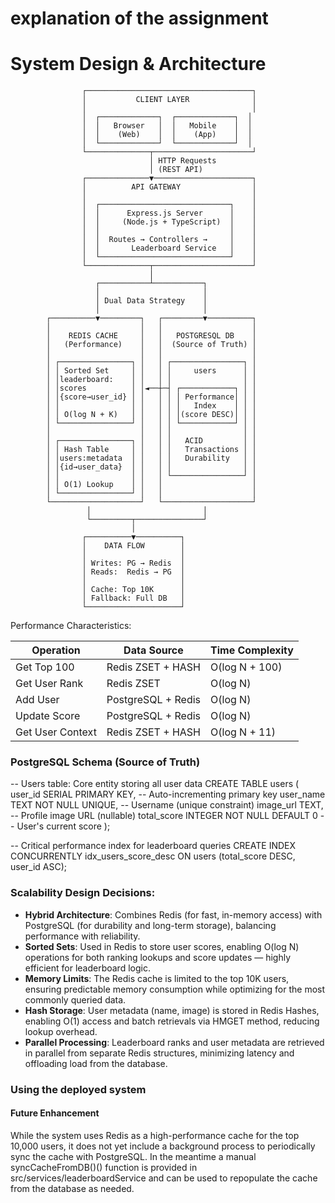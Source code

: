 # explanation of the assignment


# System Design & Architecture        
                    ┌─────────────────────────────────────┐
                    │           CLIENT LAYER              │
                    │                                     │
                    │  ┌─────────────┐  ┌─────────────┐  │
                    │  │   Browser   │  │   Mobile    │  │
                    │  │    (Web)    │  │    (App)    │  │
                    │  └─────────────┘  └─────────────┘  │
                    └──────────────┬──────────────────────┘
                                   │ HTTP Requests
                                   │ (REST API)
                    ┌──────────────▼──────────────────────┐
                    │          API GATEWAY                │
                    │                                     │
                    │  ┌─────────────────────────────┐    │
                    │  │      Express.js Server      │    │
                    │  │     (Node.js + TypeScript)  │    │
                    │  │                             │    │
                    │  │  Routes → Controllers →     │    │
                    │  │       Leaderboard Service   │    │
                    │  └─────────────────────────────┘    │
                    └──────────────┬──────────────────────┘
                                   │
                       ┌───────────┴───────────┐
                       │                       │
                       │ Dual Data Strategy    │
                       │                       │
            ┌──────────▼─────────┐   ┌─────────▼──────────┐
            │                    │   │                    │
            │    REDIS CACHE     │   │   POSTGRESQL DB    │
            │   (Performance)    │   │  (Source of Truth) │
            │                    │   │                    │
            │ ┌────────────────┐ │   │ ┌────────────────┐ │
            │ │ Sorted Set     │ │   │ │     users      │ │
            │ │leaderboard:    │ │   │ │                │ │
            │ │scores          │ │◄──┼─┤ ┌────────────┐ │ │
            │ │{score→user_id} │ │   │ │ │ Performance│ │ │
            │ │                │ │   │ │ │   Index    │ │ │
            │ │ O(log N + K)   │ │   │ │ │(score DESC)│ │ │
            │ └────────────────┘ │   │ │ └────────────┘ │ │
            │                    │   │ │                │ │
            │ ┌────────────────┐ │   │ │   ACID         │ │
            │ │ Hash Table     │ │   │ │   Transactions │ │
            │ │users:metadata  │ │   │ │   Durability   │ │
            │ │{id→user_data}  │ │   │ │                │ │
            │ │                │ │   │ └────────────────┘ │
            │ │ O(1) Lookup    │ │   │                    │
            │ └────────────────┘ │   │                    │
            └────────────────────┘   └────────────────────┘
                     │                         │
                     └─────────┬───────────────┘
                               │
                    ┌──────────▼──────────┐
                    │    DATA FLOW        │
                    │                     │
                    │ Writes: PG → Redis  │
                    │ Reads:  Redis → PG  │
                    │                     │
                    │ Cache: Top 10K      │
                    │ Fallback: Full DB   │
                    └─────────────────────┘

Performance Characteristics:

| Operation        | Data Source        | Time Complexity |
| ---------------- | ------------------ | --------------- |
| Get Top 100      | Redis ZSET + HASH  | O(log N + 100)  |
| Get User Rank    | Redis ZSET         | O(log N)        |
| Add User         | PostgreSQL + Redis | O(log N)        |
| Update Score     | PostgreSQL + Redis | O(log N)        |
| Get User Context | Redis ZSET + HASH  | O(log N + 11)   |


### PostgreSQL Schema (Source of Truth)

-- Users table: Core entity storing all user data
CREATE TABLE users (
    user_id SERIAL PRIMARY KEY,           -- Auto-incrementing primary key
    user_name TEXT NOT NULL UNIQUE,       -- Username (unique constraint)
    image_url TEXT,                       -- Profile image URL (nullable)
    total_score INTEGER NOT NULL DEFAULT 0 -- User's current score
);

-- Critical performance index for leaderboard queries
CREATE INDEX CONCURRENTLY idx_users_score_desc 
ON users (total_score DESC, user_id ASC);

### Scalability Design Decisions:

- **Hybrid Architecture**: Combines Redis (for fast, in-memory access) with PostgreSQL (for durability and long-term storage), balancing performance with reliability.
- **Sorted Sets**: Used in Redis to store user scores, enabling O(log N) operations for both ranking lookups and score updates — highly efficient for leaderboard logic.
- **Memory Limits**: The Redis cache is limited to the top 10K users, ensuring predictable memory consumption while optimizing for the most commonly queried data.
- **Hash Storage**: User metadata (name, image) is stored in Redis Hashes, enabling O(1) access and batch retrievals via HMGET method, reducing lookup overhead.
- **Parallel Processing**: Leaderboard ranks and user metadata are retrieved in parallel from separate Redis structures, minimizing latency and offloading load from the database.

### Using the deployed system






#### Future Enhancement
While the system uses Redis as a high-performance cache for the top 10,000 users, it does not yet include a background process to periodically sync the cache with PostgreSQL. In the meantime a manual syncCacheFromDB()() function is provided in src/services/leaderboardService and can be used to repopulate the cache from the database as needed.
